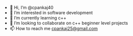 - 👋 Hi, I’m @cpankaj40
- 👀 I’m interested in software development
- 🌱 I’m currently learning c++
- 💞️ I’m looking to collaborate on c++ beginner level projects
- 📫 How to reach me cpankaj25@gmail.com

<!---
cpankaj40/cpankaj40 is a ✨ special ✨ repository because its `README.md` (this file) appears on your GitHub profile.
You can click the Preview link to take a look at your changes.
--->
